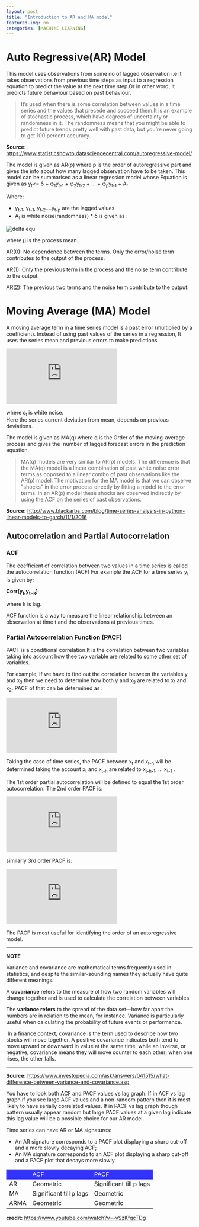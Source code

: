 ```yaml
---
layout: post
title: "Introduction to AR and MA model"
featured-img: nn
categories: [MACHINE LEARNING]
---
```


# Auto Regressive(AR) Model

This model uses observations from some no of lagged observation i.e it takes observations from previous time steps as input to a regression equation to predict the value at the next time step.Or in other word, It predicts future behaviour based on past behaviour. 

> It’s used when there is some correlation between values in a time series and the values that precede and succeed them.It is an example of stochastic process, which have degrees of uncertainty or randomness in it. The randomness means that you might be able to predict future trends pretty well with past data, but you’re never going to get 100 percent accuracy.

**Source:** https://www.statisticshowto.datasciencecentral.com/autoregressive-model/

The model is given as AR(p) where p is the order of autoregressive part and gives the info about how many lagged observation have to be taken. 
This model can be summarised as a linear regression model whose Equation is given as
y<sub>t</sub><= δ + φ<sub>1</sub>y<sub>t-1</sub> + φ<sub>2</sub>y<sub>t-2</sub> + … + φ<sub>p</sub>y<sub>t-1</sub> + A<sub>t</sub>


Where:
* y<sub>t-1</sub>, y<sub>t-1</sub>, y<sub>t-2</sub>….y<sub>t-p</sub>  are the lagged values.
* A<sub>t</sub> is white noise(randomness)
* δ is given as :

![delta equ](https://www.statisticshowto.datasciencecentral.com/wp-content/uploads/2015/08/autoregressive-model.png) 

where μ  is the process mean.

AR(0): No dependence between the terms. Only the error/noise term contributes to the output of the process.

AR(1): Only the previous term in the process and the noise term contribute to the output.

AR(2): The previous two terms and the noise term contribute to the output.

# Moving Average (MA) Model

A moving average term in a time series model is a past error (multiplied by a coefficient). 
Instead of using past values of the series in a regression, It uses the series mean and previous errors to make predictions.

![equ_ma](https://latex.codecogs.com/gif.latex?y_%7Bt%7D%20%3D%20c%20&plus;%20%5Cvarepsilon_t%20&plus;%20%5Ctheta_%7B1%7D%5Cvarepsilon_%7Bt-1%7D%20&plus;%20%5Ctheta_%7B2%7D%5Cvarepsilon_%7Bt-2%7D%20&plus;%20%5Cdots%20&plus;%20%5Ctheta_%7Bq%7D%5Cvarepsilon_%7Bt-q%7D%2C)

where ε<sub>t</sub> is white noise.  
Here the series current deviation from mean, depends on previous deviations.

The model is given as MA(q) where q is the Order of the moving-average process and gives the  number of lagged forecast errors in the prediction equation.

>MA(q) models are very similar to AR(p) models. The difference is that the MA(q) model is a linear combination of past white noise error terms as opposed to a linear combo of past observations like the AR(p) model. The motivation for the MA model is that we can observe "shocks" in the error process directly by fitting a model to the error terms. In an AR(p) model these shocks are observed indirectly by using the ACF on the series of past observations.

**Source:** http://www.blackarbs.com/blog/time-series-analysis-in-python-linear-models-to-garch/11/1/2016

## Autocorrelation and Partial Autocorrelation

### ACF
The coefficient of correlation between two values in a time series is called the autocorrelation function (ACF) For example the ACF for a time series y<sub>t</sub> is given by:

**Corr(y<sub>t</sub>,y<sub>t−k</sub>)**

where k is lag.

ACF function is a way to measure the linear relationship between an observation at time t and the observations at previous times. 


### Partial Autocorrelation Function (PACF)
PACF is a conditional correlation.It is the correlation between two variables taking into account how thee two variable are related to some other set of variables. 

For example, If we have to find out the correlation between the variables y and x<sub>3</sub> then we need to determine how both y and x<sub>3</sub> are related to x<sub>1</sub> and x<sub>2</sub>.
PACF of that can be determined as :

![imgeq](https://latex.codecogs.com/gif.latex?%5Cdpi%7B100%7D%20%5Clarge%20%5Cfrac%7B%5Ctext%7BCovariance%7D%28y%2C%20x_3%7Cx_1%2C%20x_2%29%7D%7B%5Csqrt%7B%5Ctext%7BVariance%7D%28y%7Cx_1%2C%20x_2%29%5Ctext%7BVariance%7D%28x_3%7C%20x_1%2C%20x_2%29%7D%7D)

Taking the case of time series, the PACF between x<sub>t</sub> and x<sub>t-h</sub> will be determined taking the account x<sub>t</sub> and x<sub>t-h</sub>  are  related to x<sub>t-h-1</sub>, … x<sub>t-1</sub> .

The 1st order partial autocorrelation will be defined to equal the 1st order autocorrelation. 
The 2nd  order PACF is:

![eq2](https://latex.codecogs.com/gif.latex?%5Cdpi%7B100%7D%20%5Clarge%20%5Cfrac%7B%5Ctext%7BCovariance%7D%28x_t%2C%20x_%7Bt-2%7D%7C%20x_%7Bt-1%7D%29%7D%7B%5Csqrt%7B%5Ctext%7BVariance%7D%28x_t%7Cx_%7Bt-1%7D%29%5Ctext%7BVariance%7D%28x_%7Bt-2%7D%7Cx_%7Bt-1%7D%29%7D%7D)

similarly 3rd order PACF is:

![eq3](https://latex.codecogs.com/gif.latex?%5Cdpi%7B100%7D%20%5Clarge%20%5Cfrac%7B%5Ctext%7BCovariance%7D%28x_t%2C%20x_%7Bt-3%7D%7C%20x_%7Bt-1%7D%2C%20x_%7Bt-2%7D%29%7D%7B%5Csqrt%7B%5Ctext%7BVariance%7D%28x_t%7Cx_%7Bt-1%7D%2Cx_%7Bt-2%7D%29%5Ctext%7BVariance%7D%28x_%7Bt-3%7D%7Cx_%7Bt-1%7D%2Cx_%7Bt-2%7D%29%7D%7D)

The PACF is most useful for identifying the order of an autoregressive model.

---
**NOTE**

Variance and covariance are mathematical terms frequently used in statistics, and despite the similar-sounding names they actually have quite different meanings. 

A **covariance** refers to the measure of how two random variables will change together and is used to calculate the correlation between variables. 

The **variance refers** to the spread of the data set—how far apart the numbers are in relation to the mean, for instance. Variance is particularly useful when calculating the probability of future events or performance.

 In a finance context, covariance is the term used to describe how two stocks will move together. A positive covariance indicates both tend to move upward or downward in value at the same time, while an inverse, or negative, covariance means they will move counter to each other; when one rises, the other falls.  

---
**Source:** https://www.investopedia.com/ask/answers/041515/what-difference-between-variance-and-covariance.asp

You have to look both ACF and PACF values vs lag graph.
If in ACF vs lag graph if you see large ACF values and a non-random pattern then it is most likely to have serially correlated values.
If in PACF vs lag graph though pattern usually appear random but large PACF values at a given lag indicate this lag value will be a possible choice for our AR model.

Time series can have AR or MA signatures:
- An AR signature corresponds to a PACF plot displaying a sharp cut-off and a more slowly decaying ACF;
- An MA signature corresponds to an ACF plot displaying a sharp cut-off and a PACF plot that decays more slowly.

<table class="tg">
  <tr>
    <td style='background-color:#3333ff' class="tg-0pky"></td>
    <td style='background-color:#3333ff' class="tg-0pky"><span style="color:white">ACF</span></td>
<td style='background-color:#3333ff' class="tg-0pky"><span style="color:white">PACF</span></td>
  </tr>
  <tr>
    <td class="tg-0pky">AR</td>
    <td class="tg-0pky">Geometric</td>
<td class="tg-0pky">Significant till p lags</td>
  </tr>
  <tr>
    <td class="tg-0pky">MA</td>
    <td class="tg-0pky">Significant till p lags</td>
<td class="tg-0pky">Geometric</td>
  </tr>
  <tr>
    <td class="tg-0pky">ARMA</td>
    <td class="tg-0pky">Geometric</td>
<td class="tg-0pky">Geometric</td>
  </tr>
</table>

**credit:** https://www.youtube.com/watch?v=-vSzKfqcTDg





